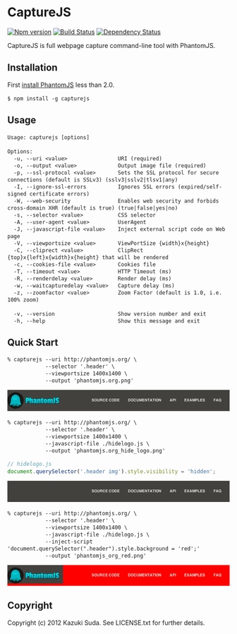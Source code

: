 CaptureJS
=========

[![Npm version][npm-image]][npm-url]
[![Build Status][travis-image]][travis-url]
[![Dependency Status][gemnasium-image]][gemnasium-url]

CaptureJS is full webpage capture command-line tool with PhantomJS.


Installation
------------

First [install PhantomJS](http://phantomjs.org/download.html) less than 2.0.


    $ npm install -g capturejs

Usage
-----

```
Usage: capturejs [options]

Options:
  -u, --uri <value>                URI (required)
  -o, --output <value>             Output image file (required)
  -p, --ssl-protocol <value>       Sets the SSL protocol for secure connections (default is SSLv3) (sslv3|sslv2|tlsv1|any)
  -I, --ignore-ssl-errors          Ignores SSL errors (expired/self-signed certificate errors)
  -W, --web-security               Enables web security and forbids cross-domain XHR (default is true) (true|false|yes|no)
  -s, --selector <value>           CSS selector
  -A, --user-agent <value>         UserAgent
  -J, --javascript-file <value>    Inject external script code on Web page
  -V, --viewportsize <value>       ViewPortSize {width}x{height}
  -C, --cliprect <value>           ClipRect {top}x{left}x{width}x{height} that will be rendered
  -c, --cookies-file <value>       Cookies file
  -T, --timeout <value>            HTTP Timeout (ms)
  -R, --renderdelay <value>        Render delay (ms)
  -w, --waitcapturedelay <value>   Capture delay (ms)
  -z, --zoomfactor <value>         Zoom Factor (default is 1.0, i.e. 100% zoom)

  -v, --version                    Show version number and exit
  -h, --help                       Show this message and exit
```

Quick Start
-----------

    % capturejs --uri http://phantomjs.org/ \
                --selector '.header' \
                --viewportsize 1400x1400 \
                --output 'phantomjs.org.png'

![phantomjs org](screenshots/phantomjs_org.png)

    % capturejs --uri http://phantomjs.org/ \
                --selector '.header' \
                --viewportsize 1400x1400 \
                --javascript-file ./hidelogo.js \
                --output 'phantomjs.org_hide_logo.png'

```javascript
// hidelogo.js
document.querySelector('.header img').style.visibility = 'hidden';
```

![phantomjs org_hide_logo](screenshots/phantomjs_org_hide_logo.png)

    % capturejs --uri http://phantomjs.org/ \
                --selector '.header' \
                --viewportsize 1400x1400 \
                --javascript-file ./hidelogo.js \                
                --inject-script 'document.querySelector(".header").style.background = 'red';'
                --output 'phantomjs_org_red.png'

![phantomjs org_red](screenshots/phantomjs_org_red.png)

Copyright
---------

Copyright (c) 2012 Kazuki Suda. See LICENSE.txt for further details.

[travis-image]: https://img.shields.io/travis/superbrothers/capturejs.svg?style=flat-square
[travis-url]: https://travis-ci.org/superbrothers/capturejs
[npm-image]: https://img.shields.io/npm/v/capturejs.svg?style=flat-square
[npm-url]: https://www.npmjs.com/package/capturejs
[gemnasium-image]: http://img.shields.io/gemnasium/superbrothers/capturejs.svg?style=flat-square
[gemnasium-url]: https://gemnasium.com/superbrothers/capturejs
